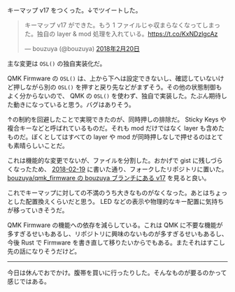 キーマップ v17 をつくった。↓でツイートした。

<blockquote class="twitter-tweet" data-lang="ja"><p lang="ja" dir="ltr">キーマップ v17 ができた。もう 1 ファイルじゃ収まらなくなってしまった。独自の layer &amp; mod 処理を入れている。<a href="https://t.co/KxNDzlgcAz">https://t.co/KxNDzlgcAz</a></p>&mdash; bouzuya (@bouzuya) <a href="https://twitter.com/bouzuya/status/965768439724847109?ref_src=twsrc%5Etfw">2018年2月20日</a></blockquote>
<script async src="https://platform.twitter.com/widgets.js" charset="utf-8"></script>

主な変更は `OSL()` の独自実装化だ。

QMK Firmware の `OSL()` は、上から下へは設定できないし、確認していないけど押しながら別の `OSL()` を押すと戻り先などがまずそう。その他の状態制御もよく分からないので、 QMK の `OSL()` を使わず、独自で実装した。たぶん期待した動きになっていると思う。バグはありそう。

↑の制約を回避したことで実現できたのが、同時押しの排除だ。 Sticky Keys や複合キーなどと呼ばれているものだ。それも mod だけではなく layer も含めたものだ。ぼくとしてはすべての layer や mod が同時押しなしで押せるのはとても素晴らしいことだ。

これは機能的な変更でないが、ファイルを分割した。おかげで gist に残しづらくなったため、 [2018-02-19][] に書いた通り、フォークしたリポジトリに置いた。 [bouzuya/qmk_firmware の bouzuya ブランチにある v17](https://github.com/bouzuya/qmk_firmware/blob/32102de3c7c09ad0f3c9908a39635f00a2e24d08/keyboards/lets_split/keymaps/bouzuya/keymap.c) を見ると良い。

これでキーマップに対しての不満のうち大きなものがなくなった。あとはちょっとした配置換えくらいだと思う。 LED などの表示や物理的なキー配置に気持ちが移っていきそうだ。

QMK Firmware の機能への依存を減らしている。これは QMK に不要な機能が多すぎるせいもあるし、リポジトリに興味のないものが多すぎるせいもあるし、今後 Rust で Firmware を書き直して移りたいからでもある。またそれはすこし先の話になりそうだけど。

-----

今日は休んでおでかけ。腹帯を買いに行ったりした。そんなものが要るのかって感じではある。

[2018-02-19]: https://blog.bouzuya.net/2018/02/19/
